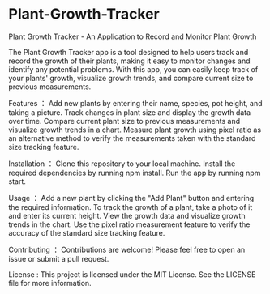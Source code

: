 # Plant-Growth-Tracker
Plant Growth Tracker - An Application to Record and Monitor Plant Growth

The Plant Growth Tracker app is a tool designed to help users track and record the growth of their plants, making it easy to monitor changes and identify any potential problems. With this app, you can easily keep track of your plants' growth, visualize growth trends, and compare current size to previous measurements.

Features ： Add new plants by entering their name, species, pot height, and taking a picture. Track changes in plant size and display the growth data over time. Compare current plant size to previous measurements and visualize growth trends in a chart. Measure plant growth using pixel ratio as an alternative method to verify the measurements taken with the standard size tracking feature.

Installation ： Clone this repository to your local machine. Install the required dependencies by running npm install. Run the app by running npm start.

Usage ： Add a new plant by clicking the "Add Plant" button and entering the required information. To track the growth of a plant, take a photo of it and enter its current height. View the growth data and visualize growth trends in the chart. Use the pixel ratio measurement feature to verify the accuracy of the standard size tracking feature.

Contributing ： Contributions are welcome! Please feel free to open an issue or submit a pull request.

License : This project is licensed under the MIT License. See the LICENSE file for more information.
